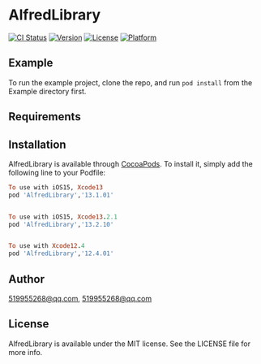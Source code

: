 # AlfredLibrary

[![CI Status](https://img.shields.io/travis/519955268@qq.com/AlfredLibrary.svg?style=flat)](https://travis-ci.org/519955268@qq.com/AlfredLibrary)
[![Version](https://img.shields.io/cocoapods/v/AlfredLibrary.svg?style=flat)](https://cocoapods.org/pods/AlfredLibrary)
[![License](https://img.shields.io/cocoapods/l/AlfredLibrary.svg?style=flat)](https://cocoapods.org/pods/AlfredLibrary)
[![Platform](https://img.shields.io/cocoapods/p/AlfredLibrary.svg?style=flat)](https://cocoapods.org/pods/AlfredLibrary)

## Example

To run the example project, clone the repo, and run `pod install` from the Example directory first.

## Requirements

## Installation

AlfredLibrary is available through [CocoaPods](https://cocoapods.org). To install
it, simply add the following line to your Podfile:

```ruby
To use with iOS15, Xcode13
pod 'AlfredLibrary','13.1.01'


To use with iOS15, Xcode13.2.1
pod 'AlfredLibrary','13.2.10'


To use with Xcode12.4
pod 'AlfredLibrary','12.4.01'

```


## Author

519955268@qq.com, 519955268@qq.com

## License

AlfredLibrary is available under the MIT license. See the LICENSE file for more info.
